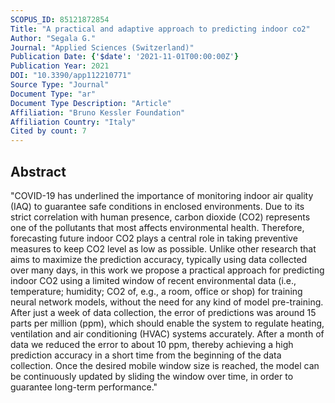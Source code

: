```yaml
---
SCOPUS_ID: 85121872854
Title: "A practical and adaptive approach to predicting indoor co2"
Author: "Segala G."
Journal: "Applied Sciences (Switzerland)"
Publication Date: {'$date': '2021-11-01T00:00:00Z'}
Publication Year: 2021
DOI: "10.3390/app112210771"
Source Type: "Journal"
Document Type: "ar"
Document Type Description: "Article"
Affiliation: "Bruno Kessler Foundation"
Affiliation Country: "Italy"
Cited by count: 7
---
```


## Abstract
"COVID-19 has underlined the importance of monitoring indoor air quality (IAQ) to guarantee safe conditions in enclosed environments. Due to its strict correlation with human presence, carbon dioxide (CO2) represents one of the pollutants that most affects environmental health. Therefore, forecasting future indoor CO2 plays a central role in taking preventive measures to keep CO2 level as low as possible. Unlike other research that aims to maximize the prediction accuracy, typically using data collected over many days, in this work we propose a practical approach for predicting indoor CO2 using a limited window of recent environmental data (i.e., temperature; humidity; CO2 of, e.g., a room, office or shop) for training neural network models, without the need for any kind of model pre-training. After just a week of data collection, the error of predictions was around 15 parts per million (ppm), which should enable the system to regulate heating, ventilation and air conditioning (HVAC) systems accurately. After a month of data we reduced the error to about 10 ppm, thereby achieving a high prediction accuracy in a short time from the beginning of the data collection. Once the desired mobile window size is reached, the model can be continuously updated by sliding the window over time, in order to guarantee long-term performance."
